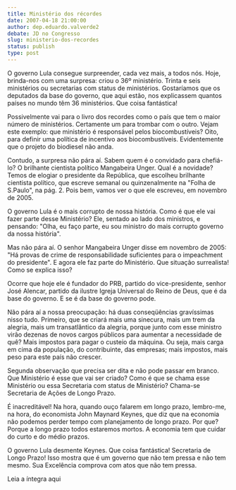 ```yaml
---
title: Ministério dos récordes
date: 2007-04-18 21:00:00
author: dep.eduardo.valverde2
debate: JD no Congresso
slug: ministerio-dos-recordes
status: publish 
type: post
---
```


  

O governo Lula consegue surpreender, cada vez mais, a todos nós. Hoje, brinda-nos com uma surpresa: criou o 36º ministério. Trinta e seis ministérios ou secretarias com status de ministérios. Gostaríamos que os deputados da base do governo, que aqui estão, nos explicassem quantos países no mundo têm 36 ministérios. Que coisa fantástica!  

  

 Possivelmente vai para o livro dos recordes como o país que tem o maior número de ministérios. Certamente um para trombar com o outro. Vejam este exemplo: que ministério é responsável pelos biocombustíveis? Oito, para definir uma política de incentivo aos biocombustíveis. Evidentemente que o projeto do biodiesel não anda.  

  

Contudo, a surpresa não pára aí. Sabem quem é o convidado para chefiá-lo? O brilhante cientista político Mangabeira Unger. Qual é a novidade? Temos de elogiar o presidente da República, que escolheu brilhante cientista político, que escreve semanal ou quinzenalmente na "Folha de S.Paulo", na pág. 2. Pois bem, vamos ver o que ele escreveu, em novembro de 2005.  

  

O governo Lula é o mais corrupto de nossa história. Como é que ele vai fazer parte desse Ministério? Ele, sentado ao lado dos ministros, e pensando: "Olha, eu faço parte, eu sou ministro do mais corrupto governo da nossa história".  

  

Mas não pára aí. O senhor Mangabeira Unger disse em novembro de 2005: "Há provas de crime de responsabilidade suficientes para o impeachment do presidente". E agora ele faz parte do Ministério. Que situação surrealista! Como se explica isso?  

  

Ocorre que hoje ele é fundador do PRB, partido do vice-presidente, senhor José Alencar, partido da ilustre Igreja Universal do Reino de Deus, que é da base do governo. E se é da base do governo pode.  

  

Não pára aí a nossa preocupação: há duas conseqüências gravíssimas nisso tudo. Primeiro, que se criará mais uma sinecura, mais um trem da alegria, mais um transatlântico da alegria, porque junto com esse ministro virão dezenas de novos cargos públicos para aumentar a necessidade de quê? Mais impostos para pagar o custeio da máquina. Ou seja, mais carga em cima da população, do contribuinte, das empresas; mais impostos, mais peso para este país não crescer.  

  

Segunda observação que precisa ser dita e não pode passar em branco. Que Ministério é esse que vai ser criado? Como é que se chama esse Ministério ou essa Secretaria com status de Ministério? Chama-se Secretaria de Ações de Longo Prazo.  

  

 É inacreditável! Na hora, quando ouço falarem em longo prazo, lembro-me, na hora, do economista John Maynard Keynes, que diz que na economia não podemos perder tempo com planejamento de longo prazo. Por que? Porque a longo prazo todos estaremos mortos. A economia tem que cuidar do curto e do médio prazos.  

  

O governo Lula desmente Keynes. Que coisa fantástica! Secretaria de Longo Prazo! Isso mostra que é um governo que não tem pressa e não tem mesmo. Sua Excelência comprova com atos que não tem pressa.  

  

Leia a íntegra aqui
